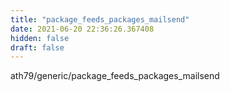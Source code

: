 ```yaml
---
title: "package_feeds_packages_mailsend"
date: 2021-06-20 22:36:26.367408
hidden: false
draft: false
---
```


ath79/generic/package_feeds_packages_mailsend

